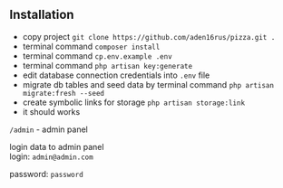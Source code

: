 ## Installation

- copy project ```git clone https://github.com/aden16rus/pizza.git .``` 
- terminal command ```composer install```
- terminal command ```cp.env.example .env```
- terminal command ```php artisan key:generate```
- edit database connection credentials into ```.env``` file 
- migrate db tables and seed data by terminal command ```php artisan migrate:fresh --seed```
- create symbolic links for storage ```php artisan storage:link```
- it should works

```/admin``` - admin panel

login data to admin panel  
login: ```admin@admin.com``` 

password: ```password```
